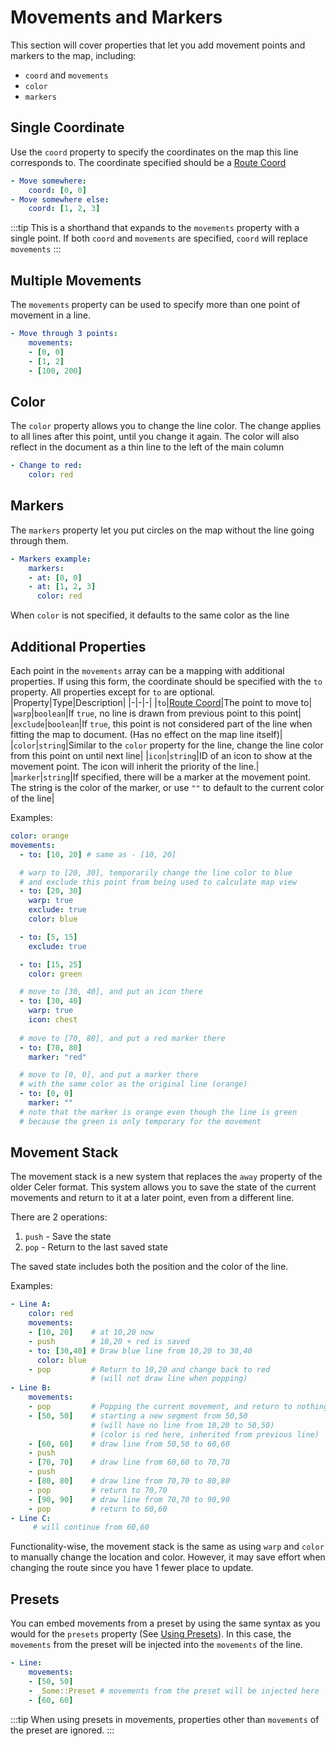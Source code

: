 # Movements and Markers
This section will cover properties that let you add movement points and markers to the map, including:
- `coord` and `movements`
- `color`
- `markers`

## Single Coordinate
Use the `coord` property to specify the coordinates on the map this line corresponds to.
The coordinate specified should be a [Route Coord](./config/map#coordinate-concepts)

```yaml
- Move somewhere:
    coord: [0, 0]
- Move somewhere else:
    coord: [1, 2, 3]
```
:::tip
This is a shorthand that expands to the `movements` property with a single point.
If both `coord` and `movements` are specified, `coord` will replace `movements`
:::

## Multiple Movements
The `movements` property can be used to specify more than one point of movement in a line.
```yaml
- Move through 3 points:
    movements:
    - [0, 0]
    - [1, 2]
    - [100, 200]
```
## Color
The `color` property allows you to change the line color. The change applies to all lines after this point,
until you change it again. The color will also reflect in the document as a thin line to the left of the main column
```yaml
- Change to red:
    color: red
```


## Markers
The `markers` property let you put circles on the map without the line going through them.
```yaml
- Markers example:
    markers:
    - at: [0, 0]
    - at: [1, 2, 3]
      color: red
```
When `color` is not specified, it defaults to the same color as the line

## Additional Properties
Each point in the `movements` array can be a mapping with additional properties.
If using this form, the coordinate should be specified with the `to` property.
All properties except for `to` are optional.
|Property|Type|Description|
|-|-|-|
|`to`|[Route Coord](./config/map#coordinate-concepts)|The point to move to|
|`warp`|`boolean`|If `true`, no line is drawn from previous point to this point|
|`exclude`|`boolean`|If `true`, this point is not considered part of the line when fitting the map to document. (Has no effect on the map line itself)|
|`color`|`string`|Similar to the `color` property for the line, change the line color from this point on until next line|
|`icon`|`string`|ID of an icon to show at the movement point. The icon will inherit the priority of the line.|
|`marker`|`string`|If specified, there will be a marker at the movement point. The string is the color of the marker, or use `""` to default to the current color of the line|

Examples:
```yaml
color: orange
movements:
  - to: [10, 20] # same as - [10, 20]

  # warp to [20, 30], temporarily change the line color to blue
  # and exclude this point from being used to calculate map view
  - to: [20, 30] 
    warp: true
    exclude: true
    color: blue

  - to: [5, 15]
    exclude: true

  - to: [15, 25]
    color: green

  # move to [30, 40], and put an icon there
  - to: [30, 40]
    warp: true
    icon: chest
  
  # move to [70, 80], and put a red marker there
  - to: [70, 80]
    marker: "red"

  # move to [0, 0], and put a marker there
  # with the same color as the original line (orange)
  - to: [0, 0]
    marker: ""
  # note that the marker is orange even though the line is green
  # because the green is only temporary for the movement
```

## Movement Stack
The movement stack is a new system that replaces the `away` property of the
older Celer format. This system allows you to save the state of the current movements
and return to it at a later point, even from a different line.

There are 2 operations:
1. `push` - Save the state
2. `pop` - Return to the last saved state

The saved state includes both the position and the color of the line.

Examples:
```yaml
- Line A:
    color: red
    movements:
    - [10, 20]    # at 10,20 now
    - push        # 10,20 + red is saved
    - to: [30,40] # Draw blue line from 10,20 to 30,40
      color: blue
    - pop         # Return to 10,20 and change back to red
                  # (will not draw line when popping)
- Line B:
    movements:
    - pop         # Popping the current movement, and return to nothing
    - [50, 50]    # starting a new segment from 50,50
                  # (will have no line from 10,20 to 50,50)
                  # (color is red here, inherited from previous line)
    - [60, 60]    # draw line from 50,50 to 60,60
    - push
    - [70, 70]    # draw line from 60,60 to 70,70
    - push
    - [80, 80]    # draw line from 70,70 to 80,80
    - pop         # return to 70,70
    - [90, 90]    # draw line from 70,70 to 90,90
    - pop         # return to 60,60
- Line C:
     # will continue from 60,60
```

Functionality-wise, the movement stack is the same as using `warp` and `color`
to manually change the location and color. However,
it may save effort when changing the route since you have 1 fewer place to update.

## Presets
You can embed movements from a preset by using the same syntax as you would
for the `presets` property (See [Using Presets](./using-presets.md)).
In this case, the `movements` from the preset will be injected
into the `movements` of the line.
```yaml
- Line:
    movements:
    - [50, 50]
    - _Some::Preset # movements from the preset will be injected here
    - [60, 60]
```
:::tip
When using presets in movements, properties other than `movements` of the
preset are ignored.
:::
